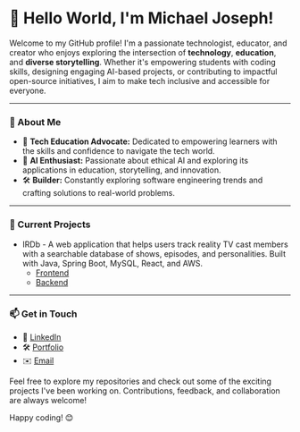 # 👋 Hello World, I'm Michael Joseph!

Welcome to my GitHub profile! I'm a passionate technologist, educator, and creator who enjoys exploring the intersection of **technology**, **education**, and **diverse storytelling**. Whether it's empowering students with coding skills, designing engaging AI-based projects, or contributing to impactful open-source initiatives, I aim to make tech inclusive and accessible for everyone.

---

### 🚀 About Me
- 🌟 **Tech Education Advocate:** Dedicated to empowering learners with the skills and confidence to navigate the tech world.  
- 🧠 **AI Enthusiast:** Passionate about ethical AI and exploring its applications in education, storytelling, and innovation.  
- 🛠 **Builder:** Constantly exploring software engineering trends and crafting solutions to real-world problems.  

---

### 🌱 Current Projects
- IRDb - A web application that helps users track reality TV cast members with a searchable database of shows, episodes, and personalities. Built with Java, Spring Boot, MySQL, React, and AWS.
  - [Frontend](https://github.com/mjoseph20/capstone-frontend)
  - [Backend](https://github.com/mjoseph20/capstone-backend)
  
---

### 📫 Get in Touch
- 💼 [LinkedIn](https://www.linkedin.com/in/michael-joseph)  
- 🛠 [Portfolio](https://mjoseph20.github.io/my-portfolio/)
- ✉️ [Email](mailto:mjoseph2013@gmail.com)

Feel free to explore my repositories and check out some of the exciting projects I've been working on. Contributions, feedback, and collaboration are always welcome!

Happy coding! 😊


